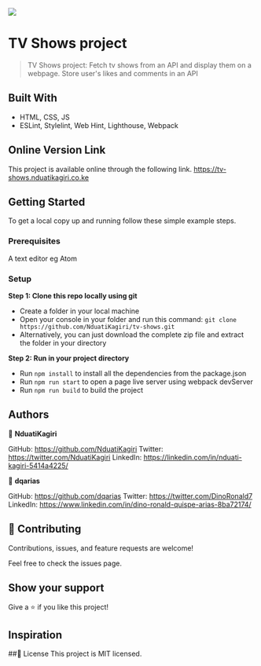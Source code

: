 ![](https://img.shields.io/badge/Microverse-blueviolet)

# TV Shows project
> TV Shows project: Fetch tv shows from an API and display them on a webpage. Store user's likes and comments in an API

## Built With
- HTML, CSS, JS
- ESLint, Stylelint, Web Hint, Lighthouse, Webpack

## Online Version Link
This project is available online through the following link.
https://tv-shows.nduatikagiri.co.ke

## Getting Started
To get a local copy up and running follow these simple example steps.

### Prerequisites
A text editor eg Atom

### Setup

 **Step 1: Clone this repo locally using git**
- Create a folder in your local machine
- Open your console in your folder and run this command: `git clone https://github.com/NduatiKagiri/tv-shows.git`
- Alternatively, you can just download the complete zip file and extract the folder in your directory

 **Step 2: Run in your project directory**
- Run `npm install` to install all the dependencies from the package.json
- Run `npm run start` to open a page live server using webpack devServer
- Run `npm run build` to build the project

## Authors
:bust_in_silhouette: **NduatiKagiri**

GitHub: https://github.com/NduatiKagiri
Twitter: https://twitter.com/NduatiKagiri
LinkedIn: https://linkedin.com/in/nduati-kagiri-5414a4225/

:bust_in_silhouette: **dqarias**

GitHub: https://github.com/dqarias
Twitter: https://twitter.com/DinoRonald7
LinkedIn: https://www.linkedin.com/in/dino-ronald-quispe-arias-8ba72174/

## :handshake: Contributing
Contributions, issues, and feature requests are welcome!

Feel free to check the issues page.

## Show your support
Give a :star:️ if you like this project!

## Inspiration

##:memo: License
This project is MIT licensed.
